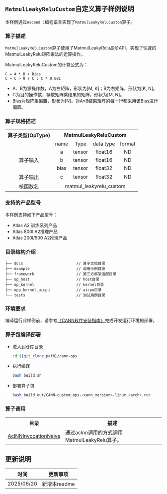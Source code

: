 ## `MatmulLeakyReluCustom`自定义算子样例说明 
本样例通过`Ascend C`编程语言实现了`MatmulLeakyReluCustom`算子。

### 算子描述
`MatmulLeakyReluCustom`算子使用了MatmulLeakyRelu高阶API，实现了快速的MatmulLeakyRelu矩阵乘法的运算操作。

MatmulLeakyReluCustom的计算公式为：

```
C = A * B + Bias
C = C > 0 ? C : C * 0.001
```

- A、B为源操作数，A为左矩阵，形状为\[M, K]；B为右矩阵，形状为\[K, N]。
- C为目的操作数，存放矩阵乘结果的矩阵，形状为\[M, N]。
- Bias为矩阵乘偏置，形状为\[N]。对A*B结果矩阵的每一行都采用该Bias进行偏置。


### 算子规格描述

<table>
<tr><th align="center">算子类型(OpType)</th><th colspan="5" align="center">MatmulLeakyReluCustom</th></tr>

<tr><td align="center"> </td><td align="center">name</td><td align="center">Type</td><td align="center">data type</td><td align="center">format</td></tr>  
<tr><td rowspan="4" align="center">算子输入</td>
 
<tr>
<td align="center">a</td><td align="center">tensor</td><td align="center">float16</td><td align="center">ND</td></tr>

<tr>
<td align="center">b</td><td align="center">tensor</td><td align="center">float16</td><td align="center">ND</td></tr>

<tr>
<td align="center">bias</td><td align="center">tensor</td><td align="center">float32</td><td align="center">ND</td>
</tr>  

<tr><td rowspan="1" align="center">算子输出</td>
<td align="center">c</td><td align="center">tensor</td><td align="center">float32</td><td align="center">ND</td></tr>


<tr><td rowspan="1" align="center">核函数名</td><td colspan="4" align="center">matmul_leakyrelu_custom</td></tr>  
</table>


### 支持的产品型号
本样例支持如下产品型号：
- Atlas A2 训练系列产品
- Atlas 800I A2推理产品
- Atlas 200I/500 A2推理产品


### 目录结构介绍
```
├── docs                        // 算子文档目录
├── example                     // 调用示例目录
├── framework                   // 第三方框架适配目录
├── op_host                     // host目录
├── op_kernel                   // kernel目录
├── opp_kernel_aicpu            // aicpu目录
└── tests                       // 测试用例目录
```


### 环境要求
编译运行此样例前，请参考[《CANN软件安装指南》](https://hiascend.com/document/redirect/CannCommunityInstSoftware)完成开发运行环境的部署。

### 算子包编译部署
  - 进入到仓库目录

    ```bash
    cd ${git_clone_path}/cann-ops
    ```

  - 执行编译

    ```bash
    bash build.sh
    ```

  - 部署算子包

    ```bash
    bash build_out/CANN-custom_ops-<cann_version>-linux.<arch>.run
    ```

### 算子调用
<table>
    <th>目录</th><th>描述</th>
    <tr>
        <td><a href="./examples/AclNNInvocationNaive"> AclNNInvocationNaive</td><td>通过aclnn调用的方式调用MatmulLeakyRelu算子。</td>
    </tr>
</table>

## 更新说明
| 时间       | 更新事项     |
| ---------- | ------------ |
| 2025/06/20 | 新增本readme |